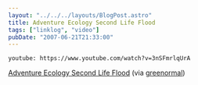 ```yaml
---
layout: "../../../layouts/BlogPost.astro"
title: Adventure Ecology Second Life Flood
tags: ["linklog", "video"]
pubDate: "2007-06-21T21:33:00"
---
```


`youtube: https://www.youtube.com/watch?v=3nSFmrlqUrA`

[Adventure Ecology Second Life Flood](https://www.youtube.com/watch?v=3nSFmrlqUrA) (via [greenormal](http://greenormal.blogspot.com/2007/06/second-life-flood-by-adventure.html))
